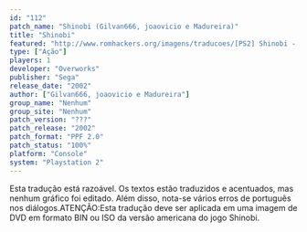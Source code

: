 ```yaml
---
id: "112"
patch_name: "Shinobi (Gilvan666, joaovicio e Madureira)"
title: "Shinobi"
featured: "http://www.romhackers.org/imagens/traducoes/[PS2] Shinobi - Gilvan666 - 1.jpg"
type: ["Ação"]
players: 1
developer: "Overworks"
publisher: "Sega"
release_date: "2002"
author: ["Gilvan666, joaovicio e Madureira"]
group_name: "Nenhum"
group_site: "Nenhum"
patch_version: "???"
patch_release: "2002"
patch_format: "PPF 2.0"
patch_status: "100%"
platform: "Console"
system: "Playstation 2"
---
```


Esta tradução está razoável. Os textos estão traduzidos e acentuados, mas nenhum gráfico foi editado. Além disso, nota-se vários erros de português nos diálogos.ATENÇÃO:Esta tradução deve ser aplicada em uma imagem de DVD em formato BIN ou ISO da versão americana do jogo Shinobi.
